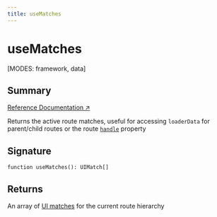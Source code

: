 ```yaml
---
title: useMatches
---
```


# useMatches

<!--
⚠️ ⚠️ IMPORTANT ⚠️ ⚠️ 

Thank you for helping improve our documentation!

This file is auto-generated from the JSDoc comments in the source
code, so please edit the JSDoc comments in the file below and this
file will be re-generated once those changes are merged.

https://github.com/remix-run/react-router/blob/main/packages/react-router/lib/hooks.tsx
-->

[MODES: framework, data]

## Summary

[Reference Documentation ↗](https://api.reactrouter.com/v7/functions/react_router.useMatches.html)

Returns the active route matches, useful for accessing `loaderData` for
parent/child routes or the route [`handle`](../../start/framework/route-module#handle)
property

## Signature

```tsx
function useMatches(): UIMatch[]
```

## Returns

An array of [UI matches](https://api.reactrouter.com/v7/interfaces/react_router.UIMatch.html) for the current route hierarchy

